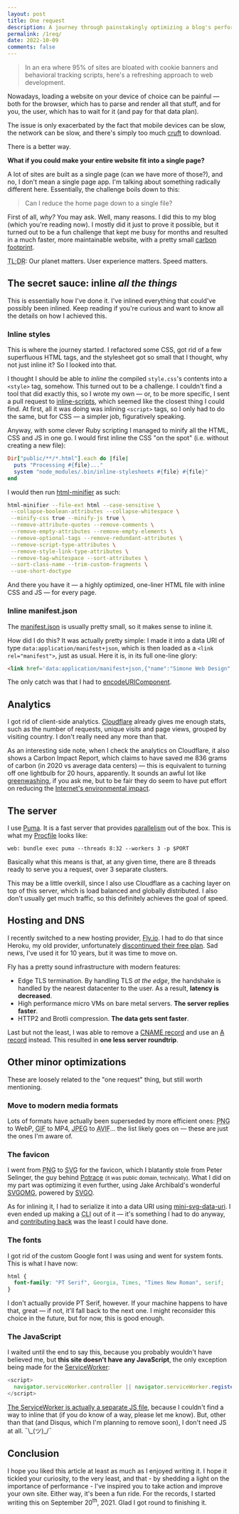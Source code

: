 ```yaml
---
layout: post
title: One request
description: A journey through painstakingly optimizing a blog's performance
permalink: /1req/
date: 2022-10-09
comments: false
---
```


> In an era where 95% of sites are bloated with cookie banners and behavioral tracking scripts, here's a refreshing approach to web development.

Nowadays, loading a website on your device of choice can be painful — both for the browser, which has to parse and render all that stuff, and for you, the user, which has to wait for it (and pay for that data plan).

The issue is only exacerbated by the fact that mobile devices can be slow, the network can be slow, and there's simply too much [cruft](https://en.wikipedia.org/wiki/Cruft) to download.

There is a better way.<!--more-->

**What if you could make your entire website fit into a single page?**

A lot of sites are built as a single page (can we have more of those?), and no, I don't mean a single page app. I'm talking about something radically different here. Essentially, the challenge boils down to this:

> Can I reduce the home page down to a single file?

First of all, _why?_ You may ask. Well, many reasons. I did this to my blog (which you're reading now). I mostly did it just to prove it possible, but it turned out to be a fun challenge that kept me busy for months and resulted in a much faster, more maintainable website, with a pretty small [carbon footprint](https://www.websitecarbon.com/website/simonewebdesign-it/).

<abbr title="too long; didn't read">TL;DR</abbr>: Our planet matters. User experience matters. Speed matters.

## The secret sauce: inline _all the things_

This is essentially how I've done it. I've inlined everything that could've possibly been inlined. Keep reading if you're curious and want to know all the details on how I achieved this.

### Inline styles

This is where the journey started. I refactored some CSS, got rid of a few superfluous HTML tags, and the stylesheet got so small that I thought, why not just inline it? So I looked into that.

I thought I should be able to *inline* the compiled `style.css`'s contents into a `<style>` tag, somehow. This turned out to be a challenge. I couldn't find a tool that did exactly this, so I wrote my own — or, to be more specific, I sent a pull request to [inline-scripts](https://github.com/mahhov/inline-scripts), which seemed like the closest thing I could find. At first, all it was doing was inlining `<script>` tags, so I only had to do the same, but for CSS — a simpler job, figuratively speaking.

Anyway, with some clever Ruby scripting I managed to minify all the HTML, CSS and JS in one go. I would first inline the CSS "on the spot" (i.e. without creating a new file):

```rb
Dir["public/**/*.html"].each do |file|
  puts "Processing #{file}..."
  system "node_modules/.bin/inline-stylesheets #{file} #{file}"
end
```

I would then run [html-minifier](https://github.com/kangax/html-minifier) as such:

```sh
html-minifier --file-ext html --case-sensitive \
 --collapse-boolean-attributes --collapse-whitespace \
 --minify-css true --minify-js true \
 --remove-attribute-quotes --remove-comments \
 --remove-empty-attributes --remove-empty-elements \
 --remove-optional-tags --remove-redundant-attributes \
 --remove-script-type-attributes \
 --remove-style-link-type-attributes \
 --remove-tag-whitespace --sort-attributes \
 --sort-class-name --trim-custom-fragments \
 --use-short-doctype
```

And there you have it — a highly optimized, one-liner HTML file with inline CSS and JS — for every page.

### Inline manifest.json

The [manifest.json](https://developer.mozilla.org/en-US/docs/Mozilla/Add-ons/WebExtensions/manifest.json) is usually pretty small, so it makes sense to inline it.

How did I do this? It was actually pretty simple: I made it into a data URI of type `data:application/manifest+json`, which is then loaded as a `<link rel="manifest">`, just as usual. Here it is, in its full one-line glory:

```html
<link href='data:application/manifest+json,{"name":"Simone Web Design","short_name":"SimoneDesign","theme_color":"%23555","background_color":"%23f6f6f6","display":"minimal-ui","description":"A tech blog"}' rel=manifest>
```

The only catch was that I had to [encodeURIComponent](https://stackoverflow.com/a/67244614/801544).

## Analytics

I got rid of client-side analytics. [Cloudflare](https://www.cloudflare.com/) already gives me enough stats, such as the number of requests, unique visits and page views, grouped by visiting country. I don't really need any more than that.

As an interesting side note, when I check the analytics on Cloudflare, it also shows a Carbon Impact Report, which claims to have saved me 836 grams of carbon (in 2020 vs average data centers) — this is equivalent to turning off one lightbulb for 20 hours, apparently. It sounds an awful lot like [greenwashing](https://en.wikipedia.org/wiki/Greenwashing), if you ask me, but to be fair they do seem to have put effort on reducing the [Internet's environmental impact](https://blog.cloudflare.com/helping-build-a-green-internet/).

## The server

I use [Puma](https://puma.io/). It is a fast server that provides [parallelism](https://en.wikipedia.org/wiki/Parallel_computing) out of the box. This is what my [Procfile](https://devcenter.heroku.com/articles/procfile) looks like:

    web: bundle exec puma --threads 8:32 --workers 3 -p $PORT

Basically what this means is that, at any given time, there are 8 threads ready to serve you a request, over 3 separate clusters.

This may be a little overkill, since I also use Cloudflare as a caching layer on top of this server, which is load balanced and globally distributed. I also don't usually get much traffic, so this definitely achieves the goal of speed.

## Hosting and DNS

I recently switched to a new hosting provider, [Fly.io](https://fly.io/). I had to do that since Heroku, my old provider, unfortunately [discontinued their free plan](https://blog.heroku.com/next-chapter). Sad news, I've used it for 10 years, but it was time to move on.

Fly has a pretty sound infrastructure with modern features:

- Edge TLS termination. By handling TLS _at the edge_, the handshake is handled by the nearest datacenter to the user. As a result, **latency is decreased**.
- High performance micro VMs on bare metal servers. **The server replies faster**.
- HTTP2 and Brotli compression. **The data gets sent faster**.

Last but not the least, I was able to remove a [CNAME record](https://en.wikipedia.org/wiki/CNAME_record) and use an [A record](https://en.wikipedia.org/wiki/List_of_DNS_record_types#A) instead. This resulted in **one less server roundtrip**.

## Other minor optimizations

These are loosely related to the "one request" thing, but still worth mentioning.

### Move to modern media formats

Lots of formats have actually been superseded by more efficient ones: <abbr title="Portable Network Graphics">PNG</abbr> to WebP, <abbr title="Graphics Interchange Format">GIF</abbr> to MP4, <abbr title="Joint Photographic Experts Group">JPEG</abbr> to <abbr title="AV1 Image File Format">AVIF</abbr>... the list likely goes on — these are just the ones I'm aware of.

### The favicon

I went from <abbr title="Portable Network Graphics">PNG</abbr> to <abbr title="Scalable Vector Graphics">SVG</abbr> for the favicon, which I blatantly stole from Peter Selinger, the guy behind [Potrace](https://potrace.sourceforge.net/) <small>(it was public domain, technically)</small>. What I did on my part was optimizing it even further, using Jake Archibald's wonderful [SVGOMG](https://jakearchibald.github.io/svgomg/), powered by [SVGO](https://github.com/svg/svgo).

As for inlining it, I had to serialize it into a data URI using [mini-svg-data-uri](https://github.com/tigt/mini-svg-data-uri). I even ended up making a <abbr title="Command-line interface">CLI</abbr> out of it — it's something I had to do anyway, and [contributing back](https://github.com/tigt/mini-svg-data-uri/pull/19) was the least I could have done.

### The fonts

I got rid of the custom Google font I was using and went for system fonts. This is what I have now:

```css
html {
  font-family: "PT Serif", Georgia, Times, "Times New Roman", serif;
}
```

I don't actually provide PT Serif, however. If your machine happens to have that, great — if not, it'll fall back to the next one. I might reconsider this choice in the future, but for now, this is good enough.


### The JavaScript

I waited until the end to say this, because you probably wouldn't have believed me, but **this site doesn't have any JavaScript**, the only exception being made for the [ServiceWorker](https://developer.mozilla.org/en-US/docs/Web/API/Service_Worker_API):

```js
<script>
  navigator.serviceWorker.controller || navigator.serviceWorker.register("/sw.js")
</script>
```

[The ServiceWorker is actually a separate JS file](https://simonewebdesign.it/sw.js), because I couldn't find a way to inline that (if you do know of a way, please let me know). But, other than that (and Disqus, which I'm planning to remove soon), I don't need JS at all. <span role="img" aria-label="shrugs">¯\\\_(ツ)\_/¯</span>

## Conclusion

I hope you liked this article at least as much as I enjoyed writing it. I hope it tickled your curiosity, to the very least, and that - by shedding a light on the importance of performance - I've inspired you to take action and improve your own site. Either way, it's been a fun ride. For the records, I started writing this on September 20<sup>th</sup>, 2021. Glad I got round to finishing it.
